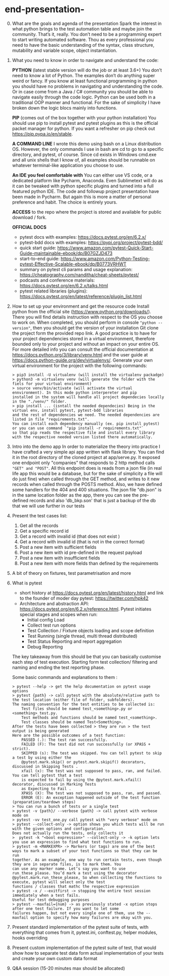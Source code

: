 # end-presentation-

0. What are the goals and agenda of the presentation
    Spark the interest in what python brings to the test automation table and maybe join the community. That’s it, really.
    You don’t need to be a programming expert to start writing automated software. Thou as every professional you need
    to have the basic understanding of the syntax, class structure, mutability and variable scope, object instantiation. 

1. What you need to know in order to navigate and understand the code:
    
    **PYTHON** (latest stable version will do the job or at least 3.6+)
    You don’t need to know a lot of Python. The examples don’t do anything super weird or fancy. If you know at least
    functional programming in python you should have no problems in navigating and understanding the code. Or in case 
    come from a Java / C# community you should be able to navigate easily through the code logic. Python can be used both 
    in a traditional OOP manner and functional. For the sake of simplicity I have broken down the logic blocs mainly 
    into functions.
    
    **PIP** (comes out of the box together with your python installation)
    You should use pip to install pytest and pytest plugins as this is the official packet manager for python. 
    If you want a refresher on pip check out https://pip.pypa.io/en/stable. 
    
    **A COMMAND LINE**
    I wrote this demo using bash on a Linux distribution OS. However, the only commands I use in bash are cd to go to a
    specific directory, and pytest, of course. Since cd exists in Windows cmd.exe and all unix shells that I know of,
    all examples should be runnable on whatever terminal-like application you choose to use.
    
    **An IDE you feel comfortable with**
    You can either use VS code, or a dedicated platform like Pycharm, Anaconda. Even Sublimetext will do as it can be
    tweaked with python specific plugins and turned into a full featured python IDE. The code and followup project presentation
    have been made in Pycharm. But again this is more a matter of personal preference and habit. The choice is entirely yours.
   
    **ACCESS**
    to the repo where the project is stored and available for public download / fork.

    **OFFICIAL DOCS** 
    - pytest docs with examples: https://docs.pytest.org/en/6.2.x/
    - pytest-bdd docs with examples: https://pypi.org/project/pytest-bdd/
    - quick start guide: https://www.amazon.com/pytest-Quick-Start-Guide-maintainable-ebook/dp/B07GZJD473
    - start-to-end guide: https://www.amazon.com/Python-Testing-pytest-Effective-Scalable-ebook/dp/B0773VRHWT
    - summary on pytest cli params and usage explanation: https://cheatography.com/nanditha/cheat-sheets/pytest/
    - podcasts and conference materials: https://docs.pytest.org/en/6.2.x/talks.html
    - pytest related libraries (plugins): https://docs.pytest.org/en/latest/reference/plugin_list.html


2. How to set up your environment and get the resource code
    Install python from the official site (https://www.python.org/downloads/). There you will find details instruction 
    with respect to the OS you choose to work on. When completed, you should perform in console `"python --version"`, then
    you should get the version of your installation
    Git clone the project form the provided repo link.
    A good practice is to have for your project dependencies stored in a virtual environment, therefore 
    bounded only to your project and without an impact on your entire OS. For more detailed info you can consult the official 
    documentation at https://docs.python.org/3/library/venv.html and the user guide at https://docs.python-guide.org/dev/virtualenvs/.
    Generate your own virtual environment for the project with the following commands:
    ``` 
    > pip3 install -U virtualenv (will install the virtualenv packadge)
    > python3 -m virtualenv venv (will generate the folder with the fiels for your virtual environment)
    > source venv/bin/activate (will activate the virtual ennvironment). In this mode python interpereter and pip 
    installed in the system will handle all project dependecies locally in the "./venv/" folder.
    > pip install ... (isntall the needed dependecies) Being in the virtual env, install pytest, pytest-bdd libraries 
    and the rest of dependencies we need. The needed dependencies are listed in file "requirements.txt". 
    You can install each dependency manually (ex. pip install pytest) or you can use command `"pip install -r requirements.txt"` 
    so that pip reads the respective file and install every library with the respective needed version listed there automatically.
   ```

3. Intro into the demo app
    In order to materialize the theory into practice I have crafted a very simple api app written with flask library. 
    You can find it in the root directory of the cloned project at app/serve.py. It exposed one endpoint only "companies" 
    that responds to 2 http method calls `"GET" and "POST"`.
    All this endpoint does is reads from a json file (in real life app this would be a 
    database, but for the sake of simplicity a file will do just fine) when called through the GET method, and writes 
    to it new records when called through the POSTS method. Also, we have defined some handlers for the 404 and 400 situations.
    The json file "db.json" is in the same location folder as the app, there you can see the pre-defined records and also
    'db_bkp.son' that is just a backup of the db that we will use further in our tests

4. Present the test cases list:
    1. Get all the records
    2. Get a specific record id
    3. Get a record with invalid id (that does not exist )
    4. Get a record with invalid id (that is not in the correct format)
    5. Post a new item with sufficient fields
    6. Post a new item with id pre-defined in the request payload
    7. Post a new item with insufficient fields 
    8. Post a new item with more fields than defined by the requirements
    

6. A bit of theory on fixtures, test parametrisation and more


7. What is pytest
    - short history at https://docs.pytest.org/en/latest/history.html and link to the founder of moder day pytest: https://twitter.com/hpk42 
    - Architecture and abstraction API: https://docs.pytest.org/en/6.2.x/reference.html. Pytest initiates special stages and scopes when run:
        - Initial config Load
        - Collect test run options 
        - Test Collection / Fixture objects loading and scope definition 
        - Test Running (single thread, multi thread distributed)
        - Test Status Reporting and report aggregation
        - Debug Reporting
    
    The key takeaway from this should be  that you can basically customise each step of test execution.
    Starting form test collection/ filtering and naming and ending the test reporting phase.
      
    Some basic commands and explanations to them :
    ```
    > pytest --help -> get the help documentation on pytest usage options
    > pytest {path} -> call pytest with the absolute/relative path to the test location (either file of folder, subfolders).
    The naming convention for the test entities to be collected is:
        Test files should be named test_<something>.py or <something>_test.py.
        Test methods and functions should be named test_<something>.
        Test classes should be named Test<Something>.
    After the tests have been collected > they are run > the test output is being generated
    Here are the possible outcomes of a test function:
        PASSED (.): The test ran successfully.
        FAILED (F): The test did not run successfully (or XPASS + strict).
        SKIPPED (s): The test was skipped. You can tell pytest to skip a test by using either the
        @pytest.mark.skip() or pytest.mark.skipif() decorators, discussed in Skipping Tests .
        xfail (x): The test was not supposed to pass, ran, and failed. You can tell pytest that a test
        is expected to fail by using the @pytest.mark.xfail() decorator, discussed in Marking Tests
        as Expecting to Fail .
        XPASS (X): The test was not supposed to pass, ran, and passed.
        ERROR (E): An exception happened outside of the test function (preparation/teardown steps)
    > You can run a bunch of tests or a single test
    > pytest -v {path}/ --verbose {path} -> call pytest with verbose mode on
    > pytest -vv test_one.py call pytest with "very verbose" mode on
    > pytest --collect-only -> option shows you which tests will be run with the given options and configuration.
    Does not actually run the tests, only collects it
    >  pytest -k "<bool expression>" --collect-only -> -k option lets you use an expression to find what test functions to run.
    > pytest -m <MARKEXPR> -> Markers (or tags) are one of the best ways to mark a subset of your test functions so that they can be run
    together. As an example, one way to run certain tests, even though they are in separate files, is to mark them. You
    can use any marker name. Let’s say you want to use run_these_please. You’d mark a test using the decorator
    @pytest.mark.run_these_please, So when collecting the functions to execute, pytest will select only the test
    functions / classes that mathc the respective expression
    > pytest -x / --exitfirst -> stopping the entire test session immediately when a test fails.
    Useful for test debugging purposes
    > pytest --maxfail={num} -> as previously stated -x option stops after one test failure. If you want to let some
    failures happen, but not every single one of them, use the --maxfail option to specify how many failures are okay with you.
    ```

8. Present standard implementation of the pytest suite of tests, with everything that 
comes from it, pytest.ini, conftest.py, helper modules, hooks overriding

10. Present custom implementation of the pytest suite of test, that would show 
how to separate test data form actual implementation of your tests and create your own custom data format

11. Q&A session (15-20 minutes max should be allocated)
